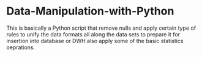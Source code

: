 # Data-Manipulation-with-Python
This is basically a Python script that remove nulls and apply certain type of rules to unify the data formats all along the data sets to prepare it for insertion into database or DWH also apply some of the basic statistics oeprations. 



